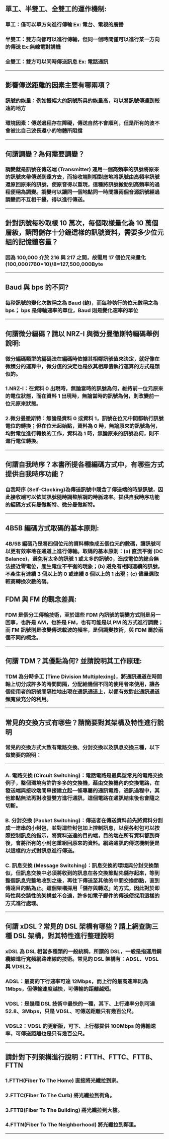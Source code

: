 ## 單工、半雙工、全雙工的運作機制:
### 單工：僅可以單方向進行傳輸	Ex: 電台、電視的廣播
### 半雙工：雙方向都可以進行傳輸，但同一個時間僅可以進行某一方向的傳送	Ex:無線電對講機
### 全雙工：雙方可以同時傳送訊息	Ex: 電話通訊
---
## 影響傳送距離的因素主要有哪兩項？
### 訊號的能量：例如振幅大的訊號所具的能量高，可以將訊號傳達到較遠的地方
### 環境因素：傳送過程存在障礙，傳送自然不會順利，但是所有的波不會被比自己波長還小的物體所阻擋

---
## 何謂調變？為何需要調變？
### 調變就是訊號在傳送端 (Transmitter) 運用一個高頻率的訊號將原來的訊號夾帶傳送到遠方去，而接收端則相對應地將訊號由高頻率訊號還原回原來的訊號，使原音得以重現，這種將訊號搬動到高頻率的過程便稱為調變。調變可以讓同一個地點同一時間讓兩個音源訊號經過調變而不互相干擾，得以進行傳送。

---
## 針對訊號每秒取樣 10 萬次，每個取樣量化為 10 萬個層級，請問儲存十分鐘這樣的訊號資料，需要多少位元組的記憶體容量？

### 因為 100,000 介於 216 與 217 之間，故需用 17 個位元來量化(100,000*17*60*10)/8=127,500,000Byte

---
## Baud 與 bps 的不同?
### 每秒訊號的變化次數稱之為 Baud (鮑)，而每秒執行的位元數稱之為 bps； bps 是傳輸速率的單位，Baud 則是變化速率的單位

---
## 何謂微分編碼？請以 NRZ-I 與微分曼徹斯特編碼舉例說明:
### 微分編碼類型的編碼法在編碼時依據其相鄰訊號值來決定，就好像在微積分的運算中，微分值的決定也是依其相鄰值執行運算的方式是類似的。

### 1.NRZ-I：在資料 0 出現時，無論當時的訊號為何，維持前一位元原來的電位狀態，而在資料 1 出現時，無論當時的訊號為何，則改變前一位元原來狀態。
### 2.微分曼徹斯特：無論是資料 0 或資料 1，訊號在位元中間都執行訊號電位的轉換；但在位元起始點，資料為 0 時，無論原來的訊號為何，均對電位進行轉換的工作，資料為 1 時，無論原來的訊號為何，則不進行電位轉換。

---
## 何謂自我時序？本書所提各種編碼方式中，有哪些方式提供自我時序功能？
### 自我時序 (Self-Clocking)為傳送訊號中隱含了傳送端的時脈訊號，因此接收端可以依其訊號隨時調整解調的時脈速率。提供自我時序功能的編碼方式有曼徹斯特、微分曼徹斯特。

---
## 4B5B 編碼方式取碼的基本原則:
### 4B/5B 編碼乃是將四個位元的資料轉換成五個位元的數碼，讓訊號可以更有效率地在通道上進行傳輸。取碼的基本原則：(a) 直流平衡 (DC Balance)，避免有太多的訊號 1 或太多的訊號0，造成電位的總合無法接近零電位，產生電位不平衡的現象；(b) 避免有相同連續的訊號，不產生有連續 3 個以上的 0 或連續 8 個以上的 1 出現；(c) 儘量選取較高轉換次數的碼。

## FDM 與 FM 的觀念差異:
### FDM 是個分工傳輸技術，至於這些 FDM 內訊號的調變方式則是另一回事，也許是 AM，也許是 FM，也有可能是以 PM 的方式進行調變；而 FM 訊號則是改變傳送載波的頻率，是個調變技術，與 FDM 屬於兩個不同的概念。

---
## 何謂 TDM？其優點為何? 並請說明其工作原理:
### TDM 為分時多工 (Time Division Multiplexing)，將通訊通道在時間軸上切分成許多的時間間隔，分配給幾個不同的使用者來使用，讓各個使用者的訊號間隔性地出現在通訊通道上，以便有效對此通訊通道頻寬做充分的利用。

---
## 常見的交換方式有哪些？請簡要對其架構及特性進行說明

### 常見的交換方式大致有電路交換、分封交換以及訊息交換三種，以下做簡要的說明：
---
### A. 電路交換 (Circuit Switching)：電話電路是最典型常見的電路交換例子，整個環境有許許多多的交換機，藉由交換機內的交換電路，在發送端與接收端間串接建立起一條專屬的通訊電路，通訊過程中，其他節點無法再對收發雙方進行通訊，這個電路在通訊結束後也會隨之切斷。

### B. 分封交換 (Packet Switching)：傳送者在傳送資料前先將資料分割成一連串的小封包，並對這些封包加上控制訊息，以便各封包可以按照控制訊息的指示，將資料送達的目的端，目的端在所有資料都到齊後，會將所有的小封包重組回原來的資料。網路通訊的傳送機制便是以這樣的方式對訊息進行傳送。
### C. 訊息交換 (Message Switching)：訊息交換的環境與分封交換類似，但訊息交換中必須將收到的訊息在各交換節點先儲存起來，等到整個訊息完整地收到之後，再往下傳送至其他的中間交換節點，直到傳達目的點為止。這個架構採用「儲存與轉送」的方式，因此對於即時性與交談性的架構並不合適，許多如電子郵件的傳送便採用這樣的方式進行處理。

---


## 何謂 xDSL？常見的 DSL 架構有哪些？請上網查詢三種 DSL 架構，對其特性進行整理說明
### xDSL 為 DSL 相當多種類的一般統稱，所謂的 DSL，一般是指運用銅纜線進行寬頻網路連線的技術。常見的 DSL 架構有︰ADSL、VDSL 與 VDSL2。
### ADSL：最高的下行速率可達 12Mbps，而上行的最高速率則為 1Mbps，但傳輸速度越快，可傳輸的距離越短。
### VDSL：是幾種 DSL 技術中最快的一種，其下、上行速率分別可達 52.8、3Mbps，只是 VDSL、可傳送距離只有幾百公尺。
### VDSL2：VDSL 的更新版，可下、上行都提供 100Mbps 的傳輸速率，可傳送距離也是只有幾百公尺。

---
## 請針對下列架構進行說明：FTTH、FTTC、FTTB、FTTN
### 1.FTTH(Fiber To The Home) 直接將光纖拉到家。
### 2.FTTC(Fiber To The Curb) 將光纖拉到街角。
### 3.FTTB(Fiber To The Building) 將光纖拉到大樓。
### 4.FTTN(Fiber To The Neighborhood) 將光纖拉到鄰里。
---


















